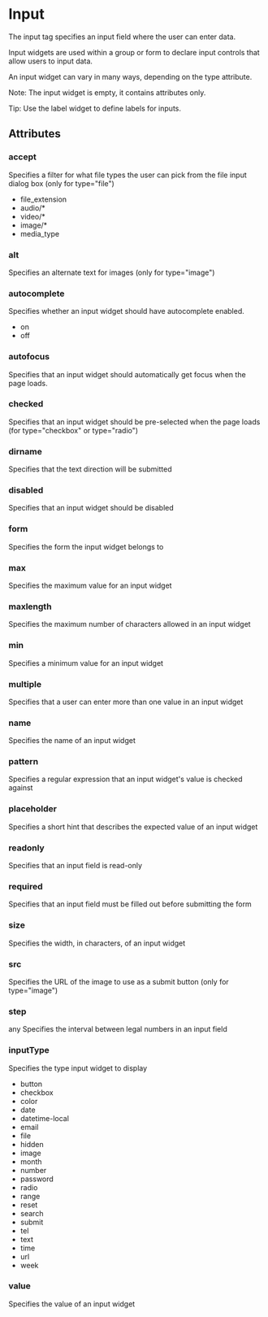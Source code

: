 # Input

The input tag specifies an input field where the user can enter data.

Input widgets are used within a group or form to declare input controls that allow users to input data.

An input widget can vary in many ways, depending on the type attribute.

Note: The input widget is empty, it contains attributes only.

Tip: Use the label widget to define labels for inputs.


## Attributes

### accept	

Specifies a filter for what file types the user can pick from the file input dialog box (only for type="file")

- file_extension
- audio/*
- video/*
- image/*
- media_type	

### alt

Specifies an alternate text for images (only for type="image")

### autocomplete

Specifies whether an input widget should have autocomplete enabled.

- on
- off

### autofocus

Specifies that an input widget should automatically get focus when the page loads.


### checked	

Specifies that an input widget should be pre-selected when the page loads (for type="checkbox" or type="radio")

### dirname	

Specifies that the text direction will be submitted

### disabled	

Specifies that an input widget should be disabled

### form

Specifies the form the input widget belongs to

### max	

Specifies the maximum value for an input widget

### maxlength

Specifies the maximum number of characters allowed in an input widget

### min

Specifies a minimum value for an input widget

### multiple

Specifies that a user can enter more than one value in an input widget

### name

Specifies the name of an input widget

### pattern

Specifies a regular expression that an input widget's value is checked against

### placeholder

Specifies a short hint that describes the expected value of an input widget

### readonly

Specifies that an input field is read-only

### required

Specifies that an input field must be filled out before submitting the form

### size

Specifies the width, in characters, of an input widget

### src	

Specifies the URL of the image to use as a submit button (only for type="image")

### step	

any	Specifies the interval between legal numbers in an input field

### inputType

Specifies the type input widget to display

- button
- checkbox
- color
- date 
- datetime-local 
- email 
- file
- hidden
- image
- month 
- number 
- password
- radio
- range 
- reset
- search
- submit
- tel
- text
- time 
- url
- week	

### value	

Specifies the value of an input widget

